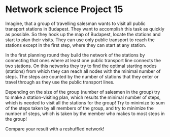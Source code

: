 # Network science Project 15

Imagine, that a group of travelling salesman wants to visit all public transport stations in Budapest. They want to accomplish this task as quickly as possible. So they hook up the map of Budapest, locate the stations and start to plan their visits. They can use only public transport to reach the stations except in the first step, where they can start at any station.

In the first planning round they build the network of the stations by connecting that ones where at least one public transport line connects the two stations. On this networks they try to find the optimal starting nodes (stations) from which they can reach all nodes with the minimal number of steps. The steps are counted by the number of stations that they enter or travel through as they use the public transport lines. 

Depending on the size of the group (number of salesmen in the group) try to make a station-visiting plan, which results the minimal number of steps, which is needed to visit all the stations for the group! Try to minimize to sum of the steps taken by all members of the group, and try to minimize the number of steps, which is taken by the member who makes to most steps in the group!

Compare your result with a reshuffled network!
